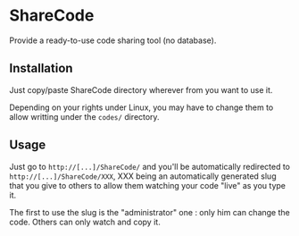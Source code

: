 ShareCode
=========

Provide a ready-to-use code sharing tool (no database).

Installation
------------

Just copy/paste ShareCode directory wherever from you want to use it.

Depending on your rights under Linux, you may have to change them to allow writting under the `codes/` directory.

Usage
-----

Just go to `http://[...]/ShareCode/` and you'll be automatically redirected to `http://[...]/ShareCode/XXX`, XXX being an automatically generated slug that you give to others to allow them watching your code "live" as you type it.

The first to use the slug is the "administrator" one : only him can change the code. Others can only watch and copy it.
